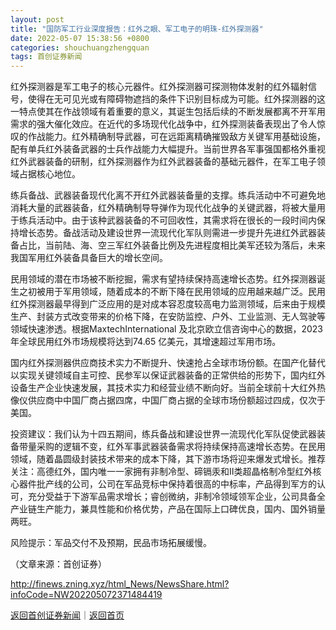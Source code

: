 ```yaml
---
layout: post
title: "国防军工行业深度报告：红外之眼、军工电子的明珠-红外探测器"
date: 2022-05-07 15:38:56 +0800
categories: shouchuangzhengquan
tags: 首创证券新闻
---
```

<p>红外探测器是军工电子的核心元器件。红外探测器可探测物体发射的红外辐射信号，使得在无可见光或有障碍物遮挡的条件下识别目标成为可能。红外探测器的这一特点使其在作战领域有着重要的意义，其诞生包括后续的不断发展都离不开军用需求的强大催化效应。在近代的多场现代化战争中，红外探测装备表现出了令人惊叹的作战能力。红外精确制导武器，可在远距离精确摧毁敌方关键军用基础设施，配有单兵红外装备武器的士兵作战能力大幅提升。当前世界各军事强国都格外重视红外武器装备的研制，红外探测器作为红外武器装备的基础元器件，在军工电子领域占据核心地位。</p><p>练兵备战、武器装备现代化离不开红外武器装备量的支撑。练兵活动中不可避免地消耗大量的武器装备，红外精确制导导弹作为现代化战争的关键武器，将被大量用于练兵活动中。由于该种武器装备的不可回收性，其需求将在很长的一段时间内保持增长态势。备战活动及建设世界一流现代化军队则需进一步提升先进红外武器装备占比，当前陆、海、空三军红外装备比例及先进程度相比美军还较为落后，未来我国军用红外装备具备巨大的增长空间。</p><p>民用领域的潜在市场被不断挖掘，需求有望持续保持高速增长态势。红外探测器诞生之初被用于军用领域，随着成本的不断下降在民用领域的应用越来越广泛。民用红外探测器最早得到广泛应用的是对成本容忍度较高电力监测领域，后来由于规模生产、封装方式改变带来的价格下降，在安防监控、户外、工业监测、无人驾驶等领域快速渗透。根据MaxtechInternational 及北京欧立信咨询中心的数据，2023 年全球民用红外市场规模将达到74.65 亿美元，其增速超过军用市场。</p><p>国内红外探测器供应商技术实力不断提升、快速抢占全球市场份额。在国产化替代以实现关键领域自主可控、民参军以保证武器装备的正常供给的形势下，国内红外设备生产企业快速发展，其技术实力和经营业绩不断向好。当前全球前十大红外热像仪供应商中中国厂商占据四席，中国厂商占据的全球市场份额超过四成，仅次于美国。</p><p>投资建议：我们认为十四五期间，练兵备战和建设世界一流现代化军队促使武器装备带量采购的逻辑不变，红外军事武器装备需求将持续保持高速增长态势。在民用领域，随着晶圆级封装技术带来的成本下降，其下游市场将迎来爆发式增长。推荐关注：高德红外，国内唯一一家拥有非制冷型、碲镉汞和Ⅱ类超晶格制冷型红外核心器件批产线的公司，公司在军品竞标中保持着很高的中标率，产品得到军方的认可，充分受益于下游军品需求增长；睿创微纳，非制冷领域领军企业，公司具备全产业链生产能力，兼具性能和价格优势，产品在国际上口碑优良，国内、国外销量两旺。</p><p>风险提示：军品交付不及预期，民品市场拓展缓慢。</p><p class="em_media">（文章来源：首创证券）</p>

<http://finews.zning.xyz/html_News/NewsShare.html?infoCode=NW202205072371484419>

[返回首创证券新闻](//finews.withounder.com/category/shouchuangzhengquan.html)｜[返回首页](//finews.withounder.com/)